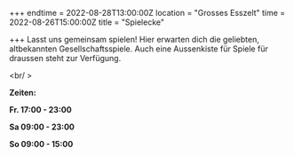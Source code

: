 +++
endtime = 2022-08-28T13:00:00Z
location = "Grosses Esszelt"
time = 2022-08-26T15:00:00Z
title = "Spielecke"

+++
Lasst uns gemeinsam spielen! Hier erwarten dich die geliebten, altbekannten Gesellschaftsspiele. Auch eine Aussenkiste für Spiele für draussen steht zur Verfügung.

<br/ >

**Zeiten:**

**Fr. 17:00 - 23:00**

**Sa 09:00 - 23:00**

**So 09:00 - 15:00**